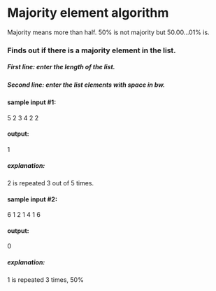 # Majority element algorithm
Majority means more than half. 50% is not majority but 50.00...01% is.
### Finds out if there is a majority element in the list.
##### First line: enter the length of the list.
##### Second line: enter the list elements with space in bw.

#### sample input #1:
5
2 3 4 2 2
#### output:
1
##### explanation:
2 is repeated 3 out of 5 times.

#### sample input #2:
6
1 2 1 4 1 6
#### output:
0
##### explanation:
1 is repeated 3 times, 50%

